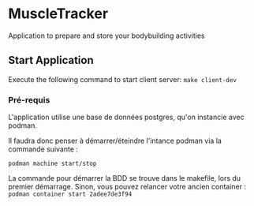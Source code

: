 # MuscleTracker
Application to prepare and store your bodybuilding activities

## Start Application

Execute the following command to start client server: `make client-dev`

### Pré-requis

L'application utilise une base de données postgres, qu'on instancie avec podman.

Il faudra donc penser à démarrer/éteindre l'intance podman via la commande suivante : 

```
podman machine start/stop
```

La commande pour démarrer la BDD se trouve dans le makefile, lors du premier démarrage.
Sinon, vous pouvez relancer votre ancien container : `podman container start 2adee7de3f94`
